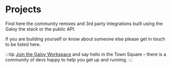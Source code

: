 # Projects

Find here the community remixes and 3rd party integrations built using the Galoy the stack or the public API.

If you are building yourself or know about someone else please get in touch to be listed here.

:::tip
[Join the Galoy Workspace](https://chat.galoy.io) and say hello in the Town Square – there is a community of devs happy to help you get up and running.
:::
